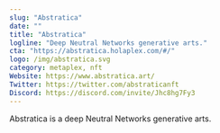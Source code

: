 ```yaml
---
slug: "Abstratica"
date: ""
title: "Abstratica"
logline: "Deep Neutral Networks generative arts."
cta: "https://abstratica.holaplex.com/#/"
logo: /img/abstratica.svg
category: metaplex, nft
Website: https://www.abstratica.art/
Twitter: https://twitter.com/abstraticanft
Discord: https://discord.com/invite/Jhc8hg7Fy3
---
```


Abstratica is a deep Neutral Networks generative arts.
